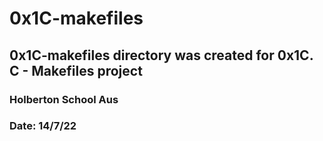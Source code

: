 # 0x1C-makefiles
## 0x1C-makefiles directory was created for 0x1C. C - Makefiles project
### Holberton School Aus
### Date: 14/7/22
